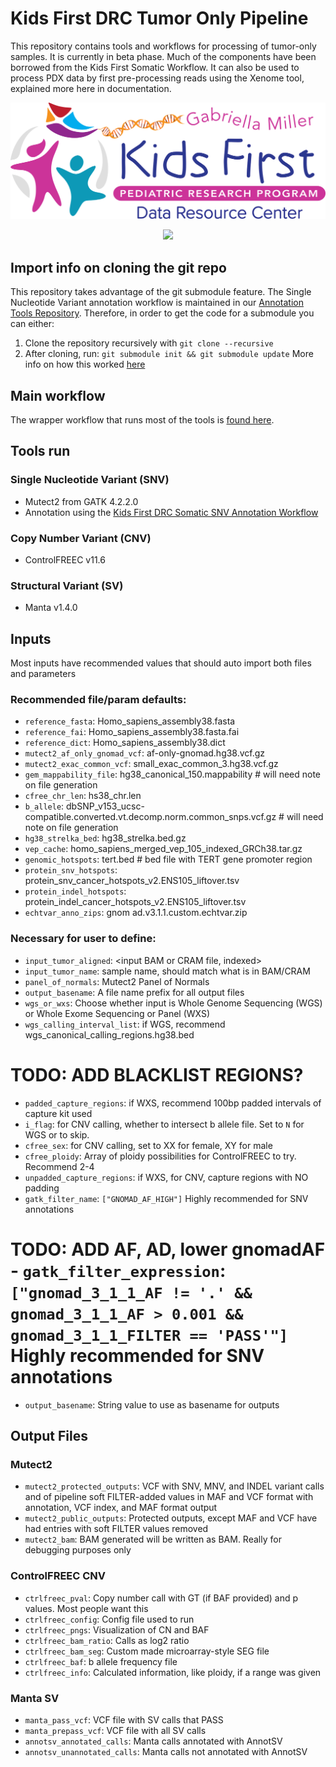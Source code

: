 # Kids First DRC Tumor Only Pipeline

This repository contains tools and workflows for processing of tumor-only samples.
It is currently in beta phase.
Much of the components have been borrowed from the Kids First Somatic Workflow.
It can also be used to process PDX data by first pre-processing reads using the Xenome tool, explained more here in documentation.

<p align="center">
  <img src="docs/kids_first_logo.svg" alt="Kids First repository logo" width="660px" />
</p>
<p align="center">
  <a href="https://github.com/kids-first/kf-tumor-workflow/blob/main/LICENSE"><img src="https://img.shields.io/github/license/kids-first/kf-tumor-workflow.svg?style=for-the-badge"></a>
</p>

## Import info on cloning the git repo
This repository takes advantage of the git submodule feature.
The Single Nucleotide Variant annotation workflow is maintained in our [Annotation Tools Repository](https://github.com/kids-first/kf-annotation-tools).
Therefore, in order to get the code for a submodule you can either:
1. Clone the repository recursively with `git clone --recursive`
2. After cloning, run: `git submodule init && git submodule update`
More info on how this worked [here](https://git-scm.com/book/en/v2/Git-Tools-Submodules)

## Main workflow
The wrapper workflow that runs most of the tools is [found here](./workflows/kfdrc_tumor_only_dna_wf.cwl).

## Tools run
### Single Nucleotide Variant (SNV)
 - Mutect2 from GATK 4.2.2.0
 - Annotation using the [Kids First DRC Somatic SNV Annotation Workflow](https://github.com/kids-first/kf-annotation-tools/blob/master/workflows/kfdrc-somatic-snv-annot-workflow.cwl)
### Copy Number Variant (CNV)
 - ControlFREEC v11.6
### Structural Variant (SV)
 - Manta v1.4.0

## Inputs
Most inputs have recommended values that should auto import both files and parameters
### Recommended file/param defaults:
 - `reference_fasta`: Homo_sapiens_assembly38.fasta
 - `reference_fai`: Homo_sapiens_assembly38.fasta.fai
 - `reference_dict`: Homo_sapiens_assembly38.dict
 - `mutect2_af_only_gnomad_vcf`: af-only-gnomad.hg38.vcf.gz
 - `mutect2_exac_common_vcf`: small_exac_common_3.hg38.vcf.gz
 - `gem_mappability_file`: hg38_canonical_150.mappability # will need note on file generation
 - `cfree_chr_len`: hs38_chr.len
 - `b_allele`: dbSNP_v153_ucsc-compatible.converted.vt.decomp.norm.common_snps.vcf.gz # will need note on file generation
 - `hg38_strelka_bed`: hg38_strelka.bed.gz
 - `vep_cache`: homo_sapiens_merged_vep_105_indexed_GRCh38.tar.gz
 - `genomic_hotspots`: tert.bed # bed file with TERT gene promoter region
 - `protein_snv_hotspots`: protein_snv_cancer_hotspots_v2.ENS105_liftover.tsv
 - `protein_indel_hotspots`: protein_indel_cancer_hotspots_v2.ENS105_liftover.tsv
 - `echtvar_anno_zips`: gnom ad.v3.1.1.custom.echtvar.zip
### Necessary for user to define:
 - `input_tumor_aligned`: <input BAM or CRAM file, indexed>
 - `input_tumor_name`: sample name, should match what is in BAM/CRAM
 - `panel_of_normals`: Mutect2 Panel of Normals
 - `output_basename`: A file name prefix for all output files
 - `wgs_or_wxs`: Choose whether input is Whole Genome Sequencing (WGS) or Whole Exome Sequencing or Panel (WXS)
 - `wgs_calling_interval_list`: if WGS, recommend wgs_canonical_calling_regions.hg38.bed
# TODO: ADD BLACKLIST REGIONS?
 - `padded_capture_regions`: if WXS, recommend 100bp padded intervals of capture kit used
 - `i_flag`: for CNV calling, whether to intersect b allele file. Set to `N` for WGS or to skip.
 - `cfree_sex`: for CNV calling, set to XX for female, XY for male
 - `cfree_ploidy`: Array of ploidy possibilities for ControlFREEC to try. Recommend 2-4
 - `unpadded_capture_regions`: if WXS, for CNV, capture regions with NO padding
 - `gatk_filter_name`: `["GNOMAD_AF_HIGH"]` Highly recommended for SNV annotations
# TODO: ADD AF, AD, lower gnomadAF - `gatk_filter_expression`: `["gnomad_3_1_1_AF != '.' && gnomad_3_1_1_AF > 0.001 && gnomad_3_1_1_FILTER == 'PASS'"]` Highly recommended for SNV annotations
 - `output_basename`: String value to use as basename for outputs

## Output Files
### Mutect2
 - `mutect2_protected_outputs`: VCF with SNV, MNV, and INDEL variant calls and of pipeline soft FILTER-added values in MAF and  VCF format with annotation, VCF index, and MAF format output
 - `mutect2_public_outputs`: Protected outputs, except MAF and VCF have had entries with soft FILTER values removed
 - `mutect2_bam`: BAM generated will be written as BAM. Really for debugging purposes only
### ControlFREEC CNV
 - `ctrlfreec_pval`: Copy number call with GT (if BAF provided) and p values. Most people want this
 - `ctrlfreec_config`: Config file used to run
 - `ctrlfreec_pngs`: Visualization of CN and BAF
 - `ctrlfreec_bam_ratio`: Calls as log2 ratio
 - `ctrlfreec_bam_seg`: Custom made microarray-style SEG file
 - `ctrlfreec_baf`: b allele frequency file
 - `ctrlfreec_info`: Calculated information, like ploidy, if a range was given 
### Manta SV
 - `manta_pass_vcf`: VCF file with SV calls that PASS
 - `manta_prepass_vcf`: VCF file with all SV calls
 - `annotsv_annotated_calls`: Manta calls annotated with AnnotSV
 - `annotsv_unannotated_calls`: Manta calls not annotated with AnnotSV
